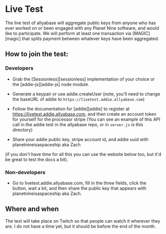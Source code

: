 # Live Test

The live test of allyabase will aggregate public keys from anyone who has ever worked on or been engaged with any Planet Nine software, and would like to participate.
We will perform at least one transaction via [MAGIC][magic] that splits payment between whatever keys have been aggregated. 

## How to join the test:

### Developers

* Grab the [Sessionless][sessionless] implementation of your choice or the [addie-js][addie-js] node module.

* Generate a keypair or use addie.createUser (note, you'll need to change the baseURL of addie to `https://livetest.addie.allyabase.com`)

* Follow the documentation for [addie][addie] to register at https://livetest.addie.allyabase.com, and then create an account token for yourself for the processor stripe (You can see an example of this API call in the addie test in the allyabase repo, or in `server.js` is this directory)

* Share your addie public key, stripe account id, and addie uuid with planetnineisaspaceship aka Zach

(if you don't have time for all this you can use the website below too, but it'd be great to test the docs a bit). 

### Non-developers

* Go to livetest.addie.allyabase.com, fill in the three fields, click the button, wait a bit, and then share the public key that appears with planetnineisaspaceship aka Zach.

## Where and when

The test will take place on Twitch so that people can watch it wherever they are. 
I do not have a time yet, but it should be before the end of the month.


